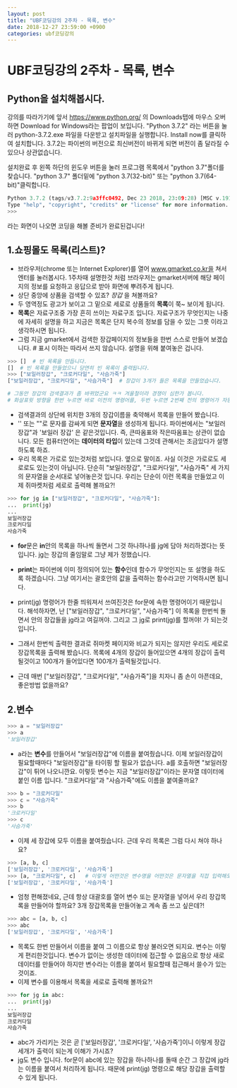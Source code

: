 ```yaml
---
layout: post
title: "UBF코딩강의 2주차 - 목록, 변수"
date: 2018-12-27 23:59:00 +0900
categories: ubf코딩강의
---
```


# UBF코딩강의 2주차 - 목록, 변수

## Python을 설치해봅시다.

강의를 따라가기에 앞서 https://www.python.org/ 의 Downloads탭에 마우스 오버하면 Download for Windows라는 팝업이 보입니다. "Python 3.7.2" 라는 버튼을 눌러 python-3.7.2.exe 파일을 다운받고 설치파일을 실행합니다. Install now를 클릭하여 설치합니다. 3.7.2는 파이썬의 버전으로 최신버전이 바뀌게 되면 버전이 좀 달라질 수 있으나 상관없습니다.

설치완료 후 왼쪽 하단의 윈도우 버튼을 눌러 프로그램 목록에서 "python 3.7"폴더를 찾습니다. "python 3.7" 폴더밑에 "python 3.7(32-bit)" 또는 "python 3.7(64-bit)"클릭합니다.

```python
Python 3.7.2 (tags/v3.7.2:9a3ffc0492, Dec 23 2018, 23:09:28) [MSC v.1916 64 bit (AMD64)] on win32
Type "help", "copyright", "credits" or "license" for more information.
>>>

```

라는 화면이 나오면 코딩을 해볼 준비가 완료된겁니다!

## 1.쇼핑몰도 목록(리스트)?

+ 브라우저(chrome 또는 Internet Explorer)를 열어 www.gmarket.co.kr을 쳐서 엔터를 눌러봅시다.  1주차때 설명한것 처럼 브라우저는 gmarket서버에 해당 페이지의 정보를 요청하고 응답으로 받아 화면에 뿌려주게 됩니다. 
+ 상단 중앙에 상품을 검색할 수 있죠? _장갑_ 을 쳐볼까요?
+ 두 영역정도 광고가 보이고 그 밑으로 세로로 상품들의 **목록**이 쭉~ 보이게 됩니다.
+ **목록**은 자료구조중 가장 흔히 쓰이는 자료구조 입니다. 자료구조가 무엇인지는 나중에 자세히 설명을 하고 지금은 목록은 단지 복수의 정보를 담을 수 있는 그릇 이라고 생각하시면 됩니다.
+ 그럼 지금 gmarket에서 검색한 장갑페이지의 정보들을 한번 스스로 만들어 보겠습니다. # 표시 이하는 따라서 쓰지 않습니다. 설명을 위해 붙여놓은 겁니다.

```python
>>> []  # 빈 목록을 만듭니다.
[]  # 빈 목록을 만들었으니 당연히 빈 목록이 출력됩니다.
>>> ["보일러장갑", "크로커다일", "사슴가죽"]  
["보일러장갑", "크로커다일", "사슴가죽"]  # 장갑이 3개가 들은 목록을 만들었습니다.

# 그동안 장갑의 검색결과가 좀 바뀌었군요 ㅋㅋ 겨울철이라 경쟁이 심한가 봅니다.
# 화살표윗 방향을 한번 누르면 바로 이전의 명령어를, 두번 누르면 2번째 전의 명령어가 자동생성 됩니다.
```

+ 검색결과의 상단에 위치한 3개의 장갑이름을 축약해서 목록을 만들어 봤습니다.
+ ''  또는 ""로 문자를 감싸게 되면 **문자열**을 생성하게 됩니다. 파이썬에서는 "보일러 장갑"과 '보일러 장갑' 은 같은것입니다. 즉, 큰따옴표와 작은따옴표는 상관이 없습니다. 모든 컴퓨터언어는 **데이터의 타입**이 있는데 그것데 관해서는 조금있다가 설명하도록 하죠.
+ 우리 목록은 가로로 있는것처럼 보입니다. 옆으로 말이죠. 사실 이것은 가로로도 세로로도 있는것이 아닙니다. 단순히 "보일러장갑", "크로커다일", "사슴가죽" 세 가지의 문자열을 순서대로 넣어놓은것 입니다. 우리는 단순이 이런 목록을 만들었고 이제 쥐마켓처럼 세로로 출력해 볼까요?!

```python
>>> for jg in ["보일러장갑", "크로커다일", "사슴가죽"]:
...  print(jg)
...
보일러장갑
크로커다일
사슴가죽
```

+ **for**문은 **in**안의 목록을 하나씩 돌면서 그것 하나하나를 jg에 담아 처리하겠다는 뜻입니다. jg는 장갑의 줄임말로 그냥 제가 정했습니다.

+ **print**는 파이썬에 이미 정의되어 있는 **함수**인데 함수가 무엇인지는 또 설명을 하도록 하겠습니다. 그냥 여기서는 괄호안의 값을 출력하는 함수라고만 기억하시면 됩니다.

+ print(jg) 명령어가 한줄 띄워져서 쓰여진것은 for문에 속한 명령어이기 때문입니다. 해석하자면, 난 ["보일러장갑", "크로커다일", "사슴가죽"] 이 목록을 한번씩 돌면서 안의 장갑들을 jg라고 여길꺼야. 그리고 그 jg로 print(jg)를 할꺼야! 가 되는것입니다.

+ 그래서 한번씩 출력한 결과로 쥐마켓 페이지와 비교가 되지는 않지만 우리도 세로로 장갑목록을 출력해 봤습니다. 목록에 4개의 장갑이 들어있으면 4개의 장갑이 출력될것이고 100개가 들어있다면 100개가 출력될것입니다.

+ 근데 매번 ["보일러장갑", "크로커다일", "사슴가죽"]을 치자니 좀 손이 아픈데요, 좋은방법 없을까요?


## 2.변수

```python
>>> a = "보일러장갑"
>>> a
'보일러장갑'
```

+ a라는 **변수**를 만들어서 "보일러장갑"에 이름을 붙여줬습니다. 이제 보일러장갑이 필요할때마다 "보일러장갑"을 타이핑 할 필요가 없습니다. a를 호출하면 "보일러장갑"이 튀어 나오니깐요. 이렇듯 변수는 지금 "보일러장갑"이라는 문자열 데이터에 붙인 이름 입니다. "크로커다일"과 "사슴가죽"에도 이름을 붙여줄까요?

```python
>>> b = "크로커다일"
>>> c = "사슴가죽"
>>> b
'크로커다일'
>>> c
'사슴가죽'
```

+ 이제 세 장갑에 모두 이름을 붙여줬습니다. 근데 우리 목록은 그럼 다시 쳐야 하나요?

```python
>>> [a, b, c]
['보일러장갑', '크로커다일', '사슴가죽']
>>> [a, "크로커다일", c]   # 이렇게 어떤것은 변수명을 어떤것은 문자열을 직접 입력해도 돼요!
['보일러장갑', '크로커다일', '사슴가죽']
```

+ 엄청 편해졌네요, 근데 항상 대괄호를 열어 변수 또는 문자열을 넣어서 우리 장갑목록을 만들어야 할까요? 3개 장갑목록을 만들어놓고 계속 좀 쓰고 싶은데?!

```python
>>> abc = [a, b, c]
>>> abc
['보일러장갑', '크로커다일', '사슴가죽']
```

+ 목록도 한번 만들어서 이름을 붙여 그 이름으로 항상 불러오면 되지요. 변수는 이렇게 편리한것입니다. 변수가 없이는 생성한 데이터에 접근할 수 없음으로 항상 새로 데이터를 만들어야 하지만 변수라는 이름을 붙여서 필요할때 접근해서 쓸수가 있는것이죠.
+ 이제 변수를 이용해서 목록을 세로로 출력해 볼까요?!

```python
>>> for jg in abc:
...  print(jg)
...
보일러장갑
크로커다일
사슴가죽
```

+ abc가 가리키는 것은 곧 ['보일러장갑', '크로커다일', '사슴가죽']이니 이렇게 장갑세개가 출력이 되는게 이해가 가시죠?
+ jg도 변수 입니다. for문이 abc에 있는 장갑을 하나하나를 돌때 순간 그 장갑에 jg라는 이름을 붙여서 처리하게 됩니다. 때문에 print(jg) 명령으로 해당 장갑을 출력할 수 있게 됩니다.